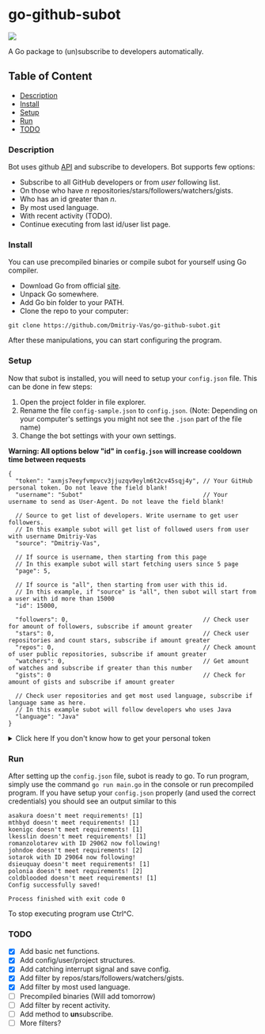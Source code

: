 # go-github-subot

![](https://travis-ci.com/Dmitriy-Vas/go-github-subot.svg?token=u26tKHEPz6C6hydytxzK&branch=master)

A Go package to (un)subscribe to developers automatically.

## Table of Content

+ [Description](https://github.com/Dmitriy-Vas/go-github-subot#Description)
+ [Install](https://github.com/Dmitriy-Vas/go-github-subot#Install)
+ [Setup](https://github.com/Dmitriy-Vas/go-github-subot#Setup)
+ [Run](https://github.com/Dmitriy-Vas/go-github-subot#Run)
+ [TODO](https://github.com/Dmitriy-Vas/go-github-subot#TODO)

### Description
Bot uses github [API](https://developer.github.com/v3/users/followers/) and subscribe to developers. Bot supports few options:

+ Subscribe to all GitHub developers or from *user* following list.
+ On those who have *n* repositories/stars/followers/watchers/gists.
+ Who has an id greater than *n*.
+ By most used language.
+ With recent activity (TODO).
+ Continue executing from last id/user list page.

### Install
You can use precompiled binaries or compile subot for yourself using Go compiler.

+ Download Go from official [site](https://golang.org/).
+ Unpack Go somewhere.
+ Add Go bin folder to your PATH.
+ Clone the repo to your computer:

```
git clone https://github.com/Dmitriy-Vas/go-github-subot.git
```

After these manipulations, you can start configuring the program.

### Setup

Now that subot is installed, you will need to setup your `config.json` file. This can be done in few steps:

1. Open the project folder in file explorer.
2. Rename the file `config-sample.json` to `config.json`. (Note: Depending on your computer's settings you might not see the `.json` part of the file name)
3. Change the bot settings with your own settings.

**Warning: All options below "id" in `config.json` will increase cooldown time between requests**

```
{
  "token": "axmjs7eeyfvmpvcv3jjuzqv9eylm6t2cv45sqj4y", // Your GitHub personal token. Do not leave the field blank!
  "username": "Subot"                                  // Your username to send as User-Agent. Do not leave the field blank!
  
  // Source to get list of developers. Write username to get user followers.
  // In this example subot will get list of followed users from user with username Dmitriy-Vas
  "source": "Dmitriy-Vas",
  
  // If source is username, then starting from this page
  // In this example subot will start fetching users since 5 page  
  "page": 5,
  
  // If source is "all", then starting from user with this id.
  // In this example, if "source" is "all", then subot will start from a user with id more than 15000
  "id": 15000,
  
  "followers": 0,                                      // Check user for amount of followers, subscribe if amount greater
  "stars": 0,                                          // Check user repositories and count stars, subscribe if amount greater
  "repos": 0,                                          // Check amount of user public repositories, subscribe if amount greater
  "watchers": 0,                                       // Get amount of watches and subscribe if greater than this number
  "gists": 0                                           // Check for amount of gists and subscribe if amount greater
  
  // Check user repositories and get most used language, subscribe if language same as here.
  // In this example subot will follow developers who uses Java
  "language": "Java"
}
```

<details>
<summary>Click here If you don't know how to get your personal token</summary>

1. Open the menu in the upper right corner and click to the settings.

![](https://i.imgur.com/UdUNv2r.png)

2. Open the developer settings.

![](https://i.imgur.com/1RKyeSZ.png)

3. Navigate to personal access tokens.

![](https://i.imgur.com/U4TnHIN.png)

4. Click to the "Generate new token" button.

![](https://i.imgur.com/zFhZdXN.png)

5. Add a description and tick the "user:follow" scope.

6. Generate your token and save somewhere.
</details>

### Run

After setting up the `config.json` file, subot is ready to go. To run program, simply use the command `go run main.go` in the console or run precompiled program.
If you have setup your `config.json` properly (and used the correct credentials) you should see an output similar to this

```
asakura doesn't meet requirements! [1]
mthbyd doesn't meet requirements! [1]
koenigc doesn't meet requirements! [1]
lkesslin doesn't meet requirements! [1]
romanzolotarev with ID 29062 now following!
johndoe doesn't meet requirements! [2]
sotarok with ID 29064 now following!
dsieuquay doesn't meet requirements! [1]
polonia doesn't meet requirements! [2]
coldblooded doesn't meet requirements! [1]
Config successfully saved!

Process finished with exit code 0
```

To stop executing program use Ctrl^C.

### TODO

- [x] Add basic net functions.
- [x] Add config/user/project structures.
- [x] Add catching interrupt signal and save config.
- [x] Add filter by repos/stars/followers/watchers/gists.
- [x] Add filter by most used language.
- [ ] Precompiled binaries (Will add tomorrow)
- [ ] Add filter by recent activity.
- [ ] Add method to **un**subscribe. 
- [ ] More filters?
